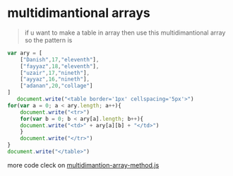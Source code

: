 # multidimantional arrays 
> if u want to make a table in array then use this multidimantional array 
so the pattern is 
```javascript
var ary = [
    ["Danish",17,"eleventh"],
    ["fayyaz",18,"eleventh"],
    ["uzair",17,"nineth"],
    ["ayyaz",16,"nineth"],
    ["adanan",20,"collage"]
] 
   document.write("<table border='1px' cellspacing='5px'>")
for(var a = 0; a < ary.length; a++){
    document.write("<tr>")
    for(var b = 0; b < ary[a].length; b++){
    document.write("<td>" + ary[a][b] + "</td>")
    }
    document.write("</tr>")
}
document.write("</table>")
```
more code cleck on [multidimantion-array-method.js](../js/maltidimantion-array-method.js)